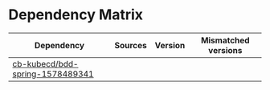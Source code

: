 # Dependency Matrix

Dependency | Sources | Version | Mismatched versions
---------- | ------- | ------- | -------------------
[cb-kubecd/bdd-spring-1578489341](https://github.com/cb-kubecd/bdd-spring-1578489341.git) |  | []() | 
